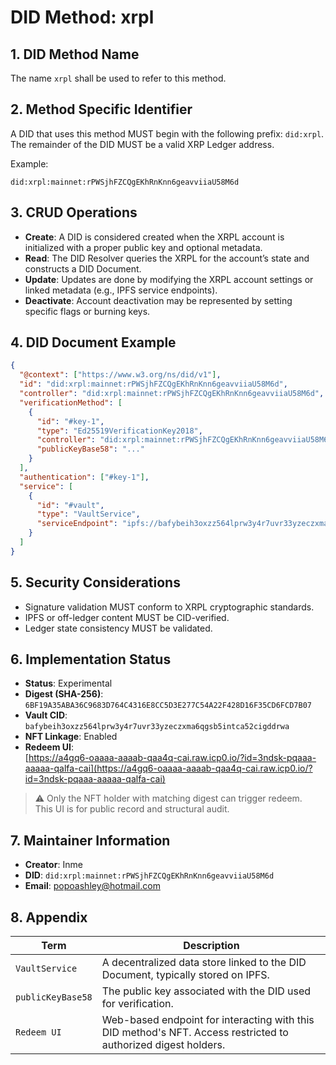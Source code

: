 # DID Method: xrpl

## 1. DID Method Name
The name `xrpl` shall be used to refer to this method.

## 2. Method Specific Identifier
A DID that uses this method MUST begin with the following prefix: `did:xrpl`.  
The remainder of the DID MUST be a valid XRP Ledger address.

Example:
```
did:xrpl:mainnet:rPWSjhFZCQgEKhRnKnn6geavviiaU58M6d
```

## 3. CRUD Operations
- **Create**: A DID is considered created when the XRPL account is initialized with a proper public key and optional metadata.
- **Read**: The DID Resolver queries the XRPL for the account’s state and constructs a DID Document.
- **Update**: Updates are done by modifying the XRPL account settings or linked metadata (e.g., IPFS service endpoints).
- **Deactivate**: Account deactivation may be represented by setting specific flags or burning keys.

## 4. DID Document Example

```json
{
  "@context": ["https://www.w3.org/ns/did/v1"],
  "id": "did:xrpl:mainnet:rPWSjhFZCQgEKhRnKnn6geavviiaU58M6d",
  "controller": "did:xrpl:mainnet:rPWSjhFZCQgEKhRnKnn6geavviiaU58M6d",
  "verificationMethod": [
    {
      "id": "#key-1",
      "type": "Ed25519VerificationKey2018",
      "controller": "did:xrpl:mainnet:rPWSjhFZCQgEKhRnKnn6geavviiaU58M6d",
      "publicKeyBase58": "..."
    }
  ],
  "authentication": ["#key-1"],
  "service": [
    {
      "id": "#vault",
      "type": "VaultService",
      "serviceEndpoint": "ipfs://bafybeih3oxzz564lprw3y4r7uvr33yzeczxma6qgsb5intca52cigddrwa"
    }
  ]
}
```

## 5. Security Considerations
- Signature validation MUST conform to XRPL cryptographic standards.
- IPFS or off-ledger content MUST be CID-verified.
- Ledger state consistency MUST be validated.

## 6. Implementation Status
- **Status**: Experimental
- **Digest (SHA-256)**: `6BF19A35ABA36C9683D764C4316E8CC5D3E277C54A22F428D16F35CD6FCD7B07`
- **Vault CID**: `bafybeih3oxzz564lprw3y4r7uvr33yzeczxma6qgsb5intca52cigddrwa`
- **NFT Linkage**: Enabled
- **Redeem UI**:  
  [https://a4gq6-oaaaa-aaaab-qaa4q-cai.raw.icp0.io/?id=3ndsk-pqaaa-aaaaa-qalfa-cai](https://a4gq6-oaaaa-aaaab-qaa4q-cai.raw.icp0.io/?id=3ndsk-pqaaa-aaaaa-qalfa-cai)

> ⚠️ Only the NFT holder with matching digest can trigger redeem.  
> This UI is for public record and structural audit.

## 7. Maintainer Information
- **Creator**: Inme  
- **DID**: `did:xrpl:mainnet:rPWSjhFZCQgEKhRnKnn6geavviiaU58M6d`  
- **Email**: popoashley@hotmail.com

## 8. Appendix

| Term | Description |
|------|-------------|
| `VaultService` | A decentralized data store linked to the DID Document, typically stored on IPFS. |
| `publicKeyBase58` | The public key associated with the DID used for verification. |
| `Redeem UI` | Web-based endpoint for interacting with this DID method's NFT. Access restricted to authorized digest holders. |
